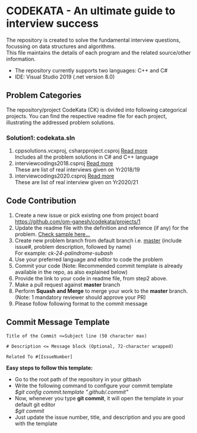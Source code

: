 # CODEKATA - An ultimate guide to interview success
The repository is created to solve the fundamental interview questions, focussing on data structures and algorithms.  
This file maintains the details of each program and the related source/other information.
* The repository currently supports two languages: C++ and C#  
* IDE: Visual Studio 2019 (.net version 8.0)  

## Problem Categories
The repository/project CodeKata (CK) is divided into following categorical projects. You can find the respective readme file for each project, illustrating the addressed problem solutions.  

### Solution1: codekata.sln
1. cppsolutions.vcxproj, csharpproject.csproj [Read more](csharpproject/readme.md)  
	Includes all the problem solutions in C# and C++ language  
2. interviewcodings2018.csproj   [Read more](interviewcodings2018/readme.md)  
	These are list of real interviews given on Yr2018/19
3. interviewcodings2020.csproj   [Read more](interviewcodings2020/readme.md)  
	These are list of real interview given on Yr2020/21


## Code Contribution

1. Create a new issue or pick existing one from project board  https://github.com/om-ganesh/codekata/projects/1
2. Update the readme file with the definition and reference (if any) for the problem. [Check sample here...](readme-cat1.md)
3. Create new problem branch from default branch i.e. [master](https://github.com/om-ganesh/codekata/commits/master) (include issue#, problem description, followed by name)  
For example: _ck-24-palindrome-subash_  
4. Use your preferred language and editor to code the problem  
5. Commit your code (Note: Recommended commit template is already available in the repo, as also explained below)  
6. Provide the link to your code in readme file, from step2 above.
7. Make a pull request against **master** branch
8. Perform **Squash and Merge** to merge your work to the **master** branch. (Note: 1 mandatory reviewer should approve your PR)  
9. Please follow following format to the commit message  


## Commit Message Template  
```
Title of the Commit <=Subject line (50 character max)

# Description <= Message block (Optional, 72-character wrapped)

Related To #[IssueNumber]  
```
**Easy steps to follow this template:**   
- Go to the root path of the repository in your gitbash  
- Write the following command to configure your commit template  
_$git config commit.template ".github/.commit"_  
- Now, whenever you type **git commit**, it will open the template in your default git editor  
_$git commit_ 
- Just update the issue number, title, and description  and you are good with the template  